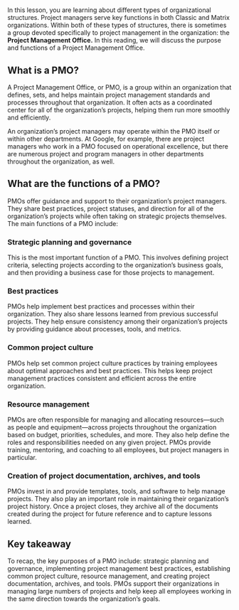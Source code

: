 # 

In this lesson, you are learning about different types of organizational structures. Project managers serve key functions in both Classic and Matrix organizations. Within both of these types of structures, there is sometimes a group devoted specifically to project management in the organization: the **Project Management Office.** In this reading, we will discuss the purpose and functions of a Project Management Office.

## **What is a PMO?**

A Project Management Office, or PMO, is a group within an organization that defines, sets, and helps maintain project management standards and processes throughout that organization. It often acts as a coordinated center for all of the organization’s projects, helping them run more smoothly and efficiently.

An organization’s project managers may operate within the PMO itself or within other departments. At Google, for example, there are project managers who work in a PMO focused on operational excellence, but there are numerous project and program managers in other departments throughout the organization, as well.

## **What are the functions of a PMO?**

PMOs offer guidance and support to their organization’s project managers. They share best practices, project statuses, and direction for all of the organization’s projects while often taking on strategic projects themselves. The main functions of a PMO include:

### **Strategic planning and governance**

This is the most important function of a PMO. This involves defining project criteria, selecting projects according to the organization’s business goals, and then providing a business case for those projects to management. 

### **Best practices**

PMOs help implement best practices and processes within their organization. They also share lessons learned from previous successful projects. They help ensure consistency among their organization’s projects by providing guidance about processes, tools, and metrics.

### **Common project culture** 

PMOs help set common project culture practices by training employees about optimal approaches and best practices. This helps keep project management practices consistent and efficient across the entire organization. 

### **Resource management**

PMOs are often responsible for managing and allocating resources—such as people and equipment—across projects throughout the organization based on budget, priorities, schedules, and more. They also help define the roles and responsibilities needed on any given project. PMOs provide training, mentoring, and coaching to all employees, but project managers in particular. 

### **Creation of project documentation, archives, and tools**

PMOs invest in and provide templates, tools, and software to help manage projects. They also play an important role in maintaining their organization’s project history. Once a project closes, they archive all of the documents created during the project for future reference and to capture lessons learned.

## **Key takeaway**

To recap, the key purposes of a PMO include: strategic planning and governance, implementing project management best practices, establishing common project culture, resource management, and creating project documentation, archives, and tools. PMOs support their organizations in managing large numbers of projects and help keep all employees working in the same direction towards the organization’s goals.